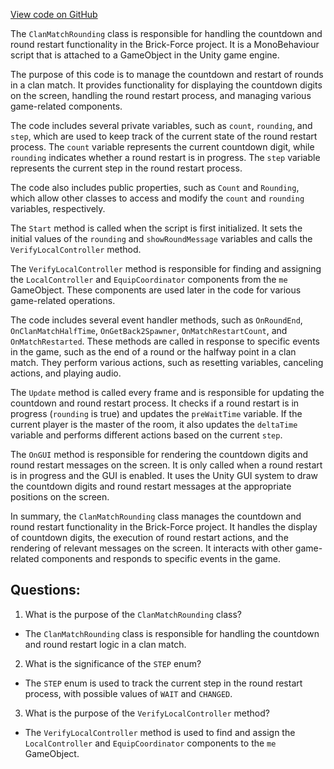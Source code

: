 [View code on GitHub](https://github.com/TieHaxJan/Brick-Force/Assembly-CSharp\ClanMatchRounding.cs)

The `ClanMatchRounding` class is responsible for handling the countdown and round restart functionality in the Brick-Force project. It is a MonoBehaviour script that is attached to a GameObject in the Unity game engine.

The purpose of this code is to manage the countdown and restart of rounds in a clan match. It provides functionality for displaying the countdown digits on the screen, handling the round restart process, and managing various game-related components.

The code includes several private variables, such as `count`, `rounding`, and `step`, which are used to keep track of the current state of the round restart process. The `count` variable represents the current countdown digit, while `rounding` indicates whether a round restart is in progress. The `step` variable represents the current step in the round restart process.

The code also includes public properties, such as `Count` and `Rounding`, which allow other classes to access and modify the `count` and `rounding` variables, respectively.

The `Start` method is called when the script is first initialized. It sets the initial values of the `rounding` and `showRoundMessage` variables and calls the `VerifyLocalController` method.

The `VerifyLocalController` method is responsible for finding and assigning the `LocalController` and `EquipCoordinator` components from the `me` GameObject. These components are used later in the code for various game-related operations.

The code includes several event handler methods, such as `OnRoundEnd`, `OnClanMatchHalfTime`, `OnGetBack2Spawner`, `OnMatchRestartCount`, and `OnMatchRestarted`. These methods are called in response to specific events in the game, such as the end of a round or the halfway point in a clan match. They perform various actions, such as resetting variables, canceling actions, and playing audio.

The `Update` method is called every frame and is responsible for updating the countdown and round restart process. It checks if a round restart is in progress (`rounding` is true) and updates the `preWaitTime` variable. If the current player is the master of the room, it also updates the `deltaTime` variable and performs different actions based on the current `step`.

The `OnGUI` method is responsible for rendering the countdown digits and round restart messages on the screen. It is only called when a round restart is in progress and the GUI is enabled. It uses the Unity GUI system to draw the countdown digits and round restart messages at the appropriate positions on the screen.

In summary, the `ClanMatchRounding` class manages the countdown and round restart functionality in the Brick-Force project. It handles the display of countdown digits, the execution of round restart actions, and the rendering of relevant messages on the screen. It interacts with other game-related components and responds to specific events in the game.
## Questions: 
 1. What is the purpose of the `ClanMatchRounding` class?
- The `ClanMatchRounding` class is responsible for handling the countdown and round restart logic in a clan match.
2. What is the significance of the `STEP` enum?
- The `STEP` enum is used to track the current step in the round restart process, with possible values of `WAIT` and `CHANGED`.
3. What is the purpose of the `VerifyLocalController` method?
- The `VerifyLocalController` method is used to find and assign the `LocalController` and `EquipCoordinator` components to the `me` GameObject.